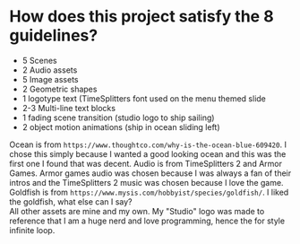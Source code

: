 # How does this project satisfy the 8 guidelines?
- 5 Scenes
- 2 Audio assets
- 5 Image assets
- 2 Geometric shapes
- 1 logotype text (TimeSplitters font used on the menu themed slide
- 2-3 Multi-line text blocks
- 1 fading scene transition (studio logo to ship sailing)
- 2 object motion animations (ship in ocean sliding left)

Ocean is from `https://www.thoughtco.com/why-is-the-ocean-blue-609420`.  I chose this simply because I wanted a good looking ocean and this was the first one I found that was decent.
Audio is from TimeSplitters 2 and Armor Games.  Armor games audio was chosen because I was always a fan of their intros and the TimeSplitters 2 music was chosen because I love the game.
Goldfish is from `https://www.mysis.com/hobbyist/species/goldfish/`.  I liked the goldfish, what else can I say?  
All other assets are mine and my own.
My "Studio" logo was made to reference that I am a huge nerd and love programming, hence the for style infinite loop.
